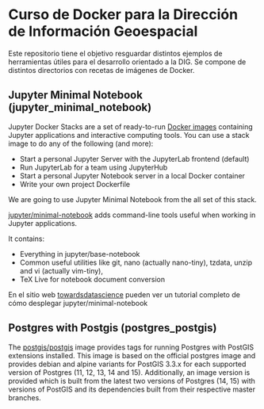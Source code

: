 # Curso de Docker para la Dirección de Información Geoespacial

Este repositorio tiene el objetivo resguardar distintos ejemplos de herramientas útiles para el desarrollo orientado a la DIG.
Se compone de distintos directorios con recetas de imágenes de Docker.

## Jupyter Minimal Notebook (jupyter_minimal_notebook)

Jupyter Docker Stacks are a set of ready-to-run [Docker images](https://hub.docker.com/u/jupyter) containing Jupyter applications and interactive computing tools.
You can use a stack image to do any of the following (and more):

- Start a personal Jupyter Server with the JupyterLab frontend (default)
- Run JupyterLab for a team using JupyterHub
- Start a personal Jupyter Notebook server in a local Docker container
- Write your own project Dockerfile

We are going to use Jupyter Minimal Notebook from the all set of this stack.

[jupyter/minimal-notebook](https://hub.docker.com/r/jupyter/minimal-notebook) adds command-line tools useful when working in Jupyter applications.

It contains:

- Everything in jupyter/base-notebook
- Common useful utilities like git, nano (actually nano-tiny), tzdata, unzip and vi (actually vim-tiny),
- TeX Live for notebook document conversion

En el sitio web [towardsdatascience](https://towardsdatascience.com/how-to-run-jupyter-notebook-on-docker-7c9748ed209f) pueden ver un tutorial completo de cómo desplegar jupyter/minimal-notebook

## Postgres with Postgis (postgres_postgis)

The [postgis/postgis](https://hub.docker.com/r/postgis/postgis) image provides tags for running Postgres with PostGIS extensions installed. This image is based on the official postgres image and provides debian and alpine variants for PostGIS 3.3.x for each supported version of Postgres (11, 12, 13, 14 and 15). Additionally, an image version is provided which is built from the latest two versions of Postgres (14, 15) with versions of PostGIS and its dependencies built from their respective master branches.
